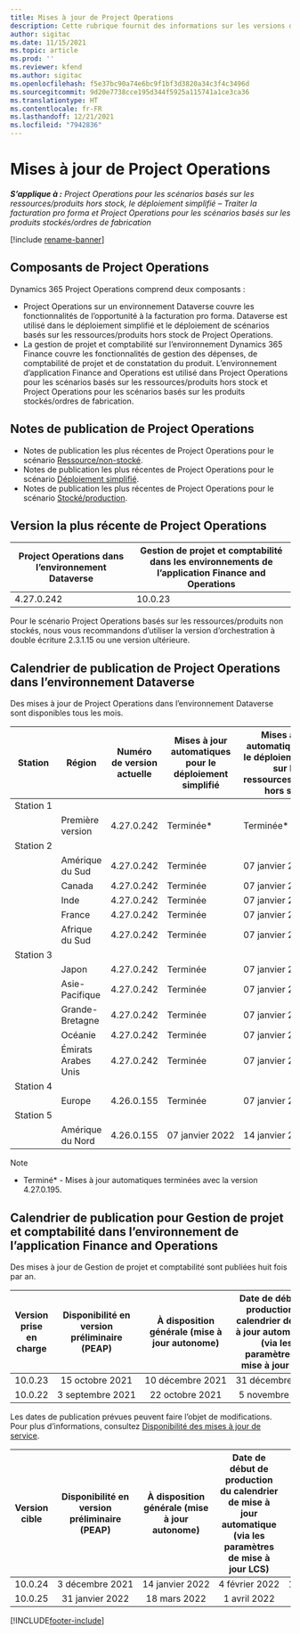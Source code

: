 ```yaml
---
title: Mises à jour de Project Operations
description: Cette rubrique fournit des informations sur les versions de Dynamics 365 Project Operations.
author: sigitac
ms.date: 11/15/2021
ms.topic: article
ms.prod: ''
ms.reviewer: kfend
ms.author: sigitac
ms.openlocfilehash: f5e37bc90a74e6bc9f1bf3d3820a34c3f4c3496d
ms.sourcegitcommit: 9d20e7738cce195d344f5925a115741a1ce3ca36
ms.translationtype: HT
ms.contentlocale: fr-FR
ms.lasthandoff: 12/21/2021
ms.locfileid: "7942836"
---
```

# <a name="project-operations-updates"></a>Mises à jour de Project Operations

_**S’applique à :** Project Operations pour les scénarios basés sur les ressources/produits hors stock, le déploiement simplifié – Traiter la facturation pro forma et Project Operations pour les scénarios basés sur les produits stockés/ordres de fabrication_

[!include [rename-banner](~/includes/cc-data-platform-banner.md)]

## <a name="project-operations-components"></a>Composants de Project Operations

Dynamics 365 Project Operations comprend deux composants :

- Project Operations sur un environnement Dataverse couvre les fonctionnalités de l’opportunité à la facturation pro forma. Dataverse est utilisé dans le déploiement simplifié et le déploiement de scénarios basés sur les ressources/produits hors stock de Project Operations.
- La gestion de projet et comptabilité sur l’environnement Dynamics 365 Finance couvre les fonctionnalités de gestion des dépenses, de comptabilité de projet et de constatation du produit. L’environnement d’application Finance and Operations est utilisé dans Project Operations pour les scénarios basés sur les ressources/produits hors stock et Project Operations pour les scénarios basés sur les produits stockés/ordres de fabrication.

## <a name="project-operations-release-notes"></a>Notes de publication de Project Operations
- Notes de publication les plus récentes de Project Operations pour le scénario [Ressource/non-stocké](whats-new-dec-2021-resource-based.md).
- Notes de publication les plus récentes de Project Operations pour le scénario [Déploiement simplifié](../pro/whats-new/whats-new-dec-2021-lite.md).
- Notes de publication les plus récentes de Project Operations pour le scénario [Stocké/production](../prod-pma/whats-new/whats-new-oct-2021-stocked.md).

## <a name="project-operations-latest-version"></a>Version la plus récente de Project Operations

| Project Operations dans l’environnement Dataverse | Gestion de projet et comptabilité dans les environnements de l’application Finance and Operations | 
| --- | --- |
| 4.27.0.242 | 10.0.23 |

Pour le scénario Project Operations basés sur les ressources/produits non stockés, nous vous recommandons d’utiliser la version d’orchestration à double écriture 2.3.1.15 ou une version ultérieure.

## <a name="release-schedule-for-project-operations-on-dataverse-environment"></a>Calendrier de publication de Project Operations dans l’environnement Dataverse

Des mises à jour de Project Operations dans l’environnement Dataverse sont disponibles tous les mois. 

| Station | Région | Numéro de version actuelle | Mises à jour automatiques pour le déploiement simplifié | Mises à jour automatiques pour le déploiement basé sur les ressources/produits hors stock | Prochain numéro de version | Prochaine version généralement disponible |
|-----------|-----------------------|-----------------|--------------------|---------------------|---------------------|---------------------|
| Station 1 |   &nbsp;              |    &nbsp;       | &nbsp;             |      &nbsp;         |      &nbsp;         |      &nbsp;         |
|   &nbsp;  | Première version         |  4.27.0.242     | Terminée*          | Terminée*           | À définir                 | 14 janvier 2022    |
| Station 2 |   &nbsp;              |    &nbsp;       | &nbsp;             |      &nbsp;         |      &nbsp;         |      &nbsp;         |
|   &nbsp;  | Amérique du Sud         |  4.27.0.242     | Terminée           | 07 janvier 2022    | À définir                 | 14 janvier 2022    |
|   &nbsp;  | Canada                |  4.27.0.242     | Terminée           | 07 janvier 2022    | À définir                 | 14 janvier 2022    |
|   &nbsp;  | Inde                 |  4.27.0.242     | Terminée           | 07 janvier 2022    | À définir                 | 14 janvier 2022    |
|   &nbsp;  | France                |  4.27.0.242     | Terminée           | 07 janvier 2022    | À définir                 | 14 janvier 2022    |
|   &nbsp;  | Afrique du Sud          |  4.27.0.242     | Terminée           | 07 janvier 2022    | À définir                 | 14 janvier 2022    |
| Station 3 |      &nbsp;           |     &nbsp;      |     &nbsp;         |      &nbsp;         |      &nbsp;         |      &nbsp;         |
|   &nbsp;  | Japon                 |  4.27.0.242     | Terminée           | 07 janvier 2022    | À définir                 | 21 janvier 2022    |
|   &nbsp;  | Asie-Pacifique          |  4.27.0.242     | Terminée           | 07 janvier 2022    | À définir                 | 21 janvier 2022    |
|   &nbsp;  | Grande-Bretagne         |  4.27.0.242     | Terminée           | 07 janvier 2022    | À définir                 | 21 janvier 2022    |
|   &nbsp;  | Océanie               |  4.27.0.242     | Terminée           | 07 janvier 2022    | À définir                 | 21 janvier 2022    |
|   &nbsp;  | Émirats Arabes Unis  |  4.27.0.242     | Terminée           | 07 janvier 2022    | À définir                 | 21 janvier 2022    |
| Station 4 |     &nbsp;            |     &nbsp;      |     &nbsp;         |      &nbsp;         |      &nbsp;         |      &nbsp;         |
|   &nbsp;  | Europe                |  4.26.0.155     | Terminée           | 07 janvier 2022    | 4.27.0.242          | 10 janvier 2022    |
| Station 5 |     &nbsp;            |     &nbsp;      |     &nbsp;         |      &nbsp;         |      &nbsp;         |      &nbsp;         |
|   &nbsp;  | Amérique du Nord         |  4.26.0.155     | 07 janvier 2022   | 14 janvier 2022    | 4.27.0.242          | 17 janvier 2022    |

>[!Note]
> - Terminé* - Mises à jour automatiques terminées avec la version 4.27.0.195.


## <a name="release-schedule-for-project-management-and-accounting-in-the-finance-and-operations-apps-environment"></a>Calendrier de publication pour Gestion de projet et comptabilité dans l’environnement de l’application Finance and Operations

Des mises à jour de Gestion de projet et comptabilité sont publiées huit fois par an.

|Version prise en charge| Disponibilité en version préliminaire (PEAP) | À disposition générale (mise à jour autonome) | Date de début de production du calendrier de mise à jour automatique (via les paramètres de mise à jour LCS) |   Fin de service   |
|:---------------:|:---------------------------:|:---------------------------------:|:--------------------------------------------------------------------:|:------------------:|
|     10.0.23     |      15 octobre 2021       |        10 décembre 2021          |                          31 décembre 2021                           | 18 mars 2022     |
|     10.0.22     |      3 septembre 2021      |        22 octobre 2021           |                          5 novembre 2021                            | 14 janvier 2022   |


Les dates de publication prévues peuvent faire l’objet de modifications. Pour plus d’informations, consultez [Disponibilité des mises à jour de service](/dynamics365/fin-ops-core/fin-ops/get-started/public-preview-releases?toc=%2fdynamics365%2ffinance%2ftoc.json).

|Version cible | Disponibilité en version préliminaire (PEAP) | À disposition générale (mise à jour autonome) | Date de début de production du calendrier de mise à jour automatique (via les paramètres de mise à jour LCS) |   Fin de service   |
|:---------------:|:---------------------------:|:---------------------------------:|:--------------------------------------------------------------------:|:------------------:|
|     10.0.24     |      3 décembre 2021       |        14 janvier 2022           |                          4 février 2022                            | 15 avril 2022     |
|     10.0.25     |      31 janvier 2022       |        18 mars 2022             |                          1 avril 2022                               | 10 juin 2022      |

[!INCLUDE[footer-include](../includes/footer-banner.md)]
